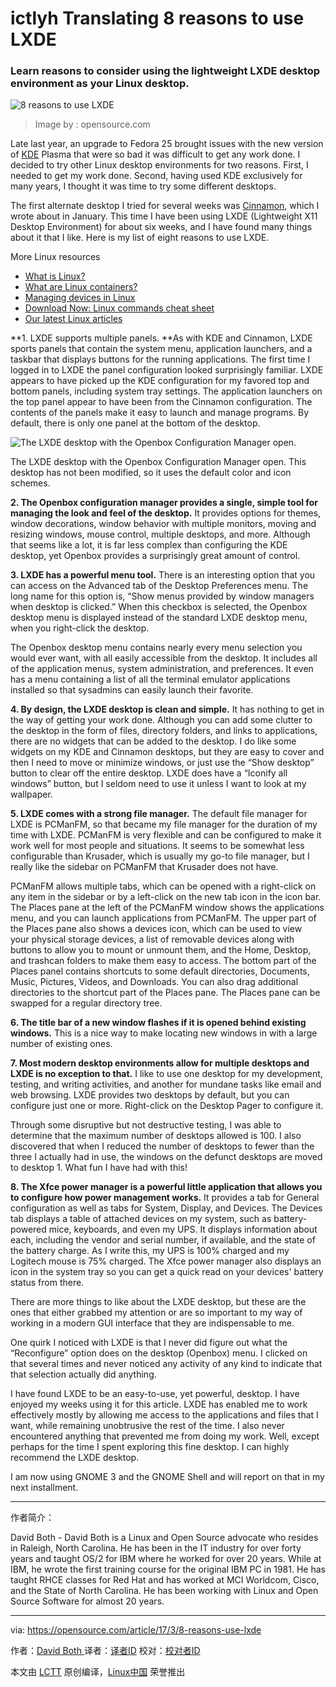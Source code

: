 ictlyh Translating
8 reasons to use LXDE
============================================================

### Learn reasons to consider using the lightweight LXDE desktop environment as your Linux desktop.

![8 reasons to use LXDE](https://opensource.com/sites/default/files/styles/image-full-size/public/images/business/rh_003499_01_linux31x_cc.png?itok=1HXbvw2E "8 reasons to use LXDE") 
>Image by : opensource.com

Late last year, an upgrade to Fedora 25 brought issues with the new version of [KDE][7] Plasma that were so bad it was difficult to get any work done. I decided to try other Linux desktop environments for two reasons. First, I needed to get my work done. Second, having used KDE exclusively for many years, I thought it was time to try some different desktops.

The first alternate desktop I tried for several weeks was [Cinnamon][8], which I wrote about in January. This time I have been using LXDE (Lightweight X11 Desktop Environment) for about six weeks, and I have found many things about it that I like. Here is my list of eight reasons to use LXDE.

More Linux resources

*   [What is Linux?][1]
*   [What are Linux containers?][2]
*   [Managing devices in Linux][3]
*   [Download Now: Linux commands cheat sheet][4]
*   [Our latest Linux articles][5]

**1\. LXDE supports multiple panels. **As with KDE and Cinnamon, LXDE sports panels that contain the system menu, application launchers, and a taskbar that displays buttons for the running applications. The first time I logged in to LXDE the panel configuration looked surprisingly familiar. LXDE appears to have picked up the KDE configuration for my favored top and bottom panels, including system tray settings. The application launchers on the top panel appear to have been from the Cinnamon configuration. The contents of the panels make it easy to launch and manage programs. By default, there is only one panel at the bottom of the desktop.

 ![The LXDE desktop with the Openbox Configuration Manager open.](https://opensource.com/sites/default/files/lxde-openboxconfigurationmanager.png "The LXDE desktop with the Openbox Configuration Manager open.") 

The LXDE desktop with the Openbox Configuration Manager open. This desktop has not been modified, so it uses the default color and icon schemes.

**2\. The Openbox configuration manager provides a single, simple tool for managing the look and feel of the desktop.** It provides options for themes, window decorations, window behavior with multiple monitors, moving and resizing windows, mouse control, multiple desktops, and more. Although that seems like a lot, it is far less complex than configuring the KDE desktop, yet Openbox provides a surprisingly great amount of control.

**3\. LXDE has a powerful menu tool.** There is an interesting option that you can access on the Advanced tab of the Desktop Preferences menu. The long name for this option is, “Show menus provided by window managers when desktop is clicked.” When this checkbox is selected, the Openbox desktop menu is displayed instead of the standard LXDE desktop menu, when you right-click the desktop.

The Openbox desktop menu contains nearly every menu selection you would ever want, with all easily accessible from the desktop. It includes all of the application menus, system administration, and preferences. It even has a menu containing a list of all the terminal emulator applications installed so that sysadmins can easily launch their favorite.

**4\. By design, the LXDE desktop is clean and simple.** It has nothing to get in the way of getting your work done. Although you can add some clutter to the desktop in the form of files, directory folders, and links to applications, there are no widgets that can be added to the desktop. I do like some widgets on my KDE and Cinnamon desktops, but they are easy to cover and then I need to move or minimize windows, or just use the “Show desktop” button to clear off the entire desktop. LXDE does have a “Iconify all windows” button, but I seldom need to use it unless I want to look at my wallpaper.

**5\. LXDE comes with a strong file manager.** The default file manager for LXDE is PCManFM, so that became my file manager for the duration of my time with LXDE. PCManFM is very flexible and can be configured to make it work well for most people and situations. It seems to be somewhat less configurable than Krusader, which is usually my go-to file manager, but I really like the sidebar on PCManFM that Krusader does not have.

PCManFM allows multiple tabs, which can be opened with a right-click on any item in the sidebar or by a left-click on the new tab icon in the icon bar. The Places pane at the left of the PCManFM window shows the applications menu, and you can launch applications from PCManFM. The upper part of the Places pane also shows a devices icon, which can be used to view your physical storage devices, a list of removable devices along with buttons to allow you to mount or unmount them, and the Home, Desktop, and trashcan folders to make them easy to access. The bottom part of the Places panel contains shortcuts to some default directories, Documents, Music, Pictures, Videos, and Downloads. You can also drag additional directories to the shortcut part of the Places pane. The Places pane can be swapped for a regular directory tree.

**6\. The title bar of ****a new window flashes**** if it is opened behind existing windows.** This is a nice way to make locating new windows in with a large number of existing ones.

**7\. Most modern desktop environments allow for multiple desktops and LXDE is no exception to that.** I like to use one desktop for my development, testing, and writing activities, and another for mundane tasks like email and web browsing. LXDE provides two desktops by default, but you can configure just one or more. Right-click on the Desktop Pager to configure it.

Through some disruptive but not destructive testing, I was able to determine that the maximum number of desktops allowed is 100\. I also discovered that when I reduced the number of desktops to fewer than the three I actually had in use, the windows on the defunct desktops are moved to desktop 1\. What fun I have had with this!

**8\. The Xfce power manager is a powerful little application that allows you to configure how power management works.** It provides a tab for General configuration as well as tabs for System, Display, and Devices. The Devices tab displays a table of attached devices on my system, such as battery-powered mice, keyboards, and even my UPS. It displays information about each, including the vendor and serial number, if available, and the state of the battery charge. As I write this, my UPS is 100% charged and my Logitech mouse is 75% charged. The Xfce power manager also displays an icon in the system tray so you can get a quick read on your devices' battery status from there.

There are more things to like about the LXDE desktop, but these are the ones that either grabbed my attention or are so important to my way of working in a modern GUI interface that they are indispensable to me.

One quirk I noticed with LXDE is that I never did figure out what the “Reconfigure” option does on the desktop (Openbox) menu. I clicked on that several times and never noticed any activity of any kind to indicate that that selection actually did anything.

I have found LXDE to be an easy-to-use, yet powerful, desktop. I have enjoyed my weeks using it for this article. LXDE has enabled me to work effectively mostly by allowing me access to the applications and files that I want, while remaining unobtrusive the rest of the time. I also never encountered anything that prevented me from doing my work. Well, except perhaps for the time I spent exploring this fine desktop. I can highly recommend the LXDE desktop.

I am now using GNOME 3 and the GNOME Shell and will report on that in my next installment.

--------------------------------------------------------------------------------

作者简介：

David Both - David Both is a Linux and Open Source advocate who resides in Raleigh, North Carolina. He has been in the IT industry for over forty years and taught OS/2 for IBM where he worked for over 20 years. While at IBM, he wrote the first training course for the original IBM PC in 1981. He has taught RHCE classes for Red Hat and has worked at MCI Worldcom, Cisco, and the State of North Carolina. He has been working with Linux and Open Source Software for almost 20 years. 

--------------------------------------

via: https://opensource.com/article/17/3/8-reasons-use-lxde

作者：[David Both ][a]
译者：[译者ID](https://github.com/译者ID)
校对：[校对者ID](https://github.com/校对者ID)

本文由 [LCTT](https://github.com/LCTT/TranslateProject) 原创编译，[Linux中国](https://linux.cn/) 荣誉推出

[a]:https://opensource.com/users/dboth
[1]:https://opensource.com/resources/what-is-linux?src=linux_resource_menu
[2]:https://opensource.com/resources/what-are-linux-containers?src=linux_resource_menu
[3]:https://opensource.com/article/16/11/managing-devices-linux?src=linux_resource_menu
[4]:https://developers.redhat.com/promotions/linux-cheatsheet/?intcmp=7016000000127cYAAQ
[5]:https://opensource.com/tags/linux?src=linux_resource_menu
[6]:https://opensource.com/article/17/3/8-reasons-use-lxde?rate=QigvkBy_9zLvktdsL-QaIWedjIqjtlwwJIVFQDQzsSY
[7]:https://opensource.com/life/15/4/9-reasons-to-use-kde
[8]:https://opensource.com/article/17/1/cinnamon-desktop-environment
[9]:https://opensource.com/user/14106/feed
[10]:https://opensource.com/article/17/3/8-reasons-use-lxde#comments
[11]:https://opensource.com/users/dboth
